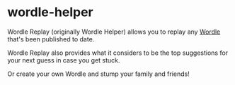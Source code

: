 # wordle-helper
Wordle Replay (originally Wordle Helper) allows you to replay any [Wordle](https://www.powerlanguage.co.uk/wordle/) that's been published to date.

Wordle Replay also provides what it considers to be the top suggestions for your next guess in case you get stuck.

Or create your own Wordle and stump your family and friends!

